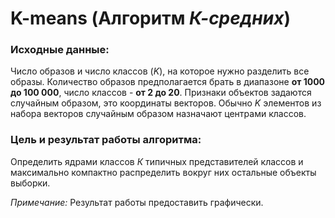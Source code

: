 # K-means (Алгоритм *К-средних*)

### Исходные данные:
Число образов и число классов (*K*), на которое нужно разделить все образы. Количество образов предполагается брать в диапазоне **от 1000 до 100 000**, число классов - **от 2 до 20**. Признаки объектов задаются случайным образом, это координаты векторов. Обычно *K* элементов из набора векторов случайным образом назначают центрами классов.

### Цель и результат работы алгоритма:
Определить ядрами классов *К* типичных представителей классов и максимально компактно распределить вокруг них остальные объекты выборки.

*Примечание:* Результат работы предоставить графически.